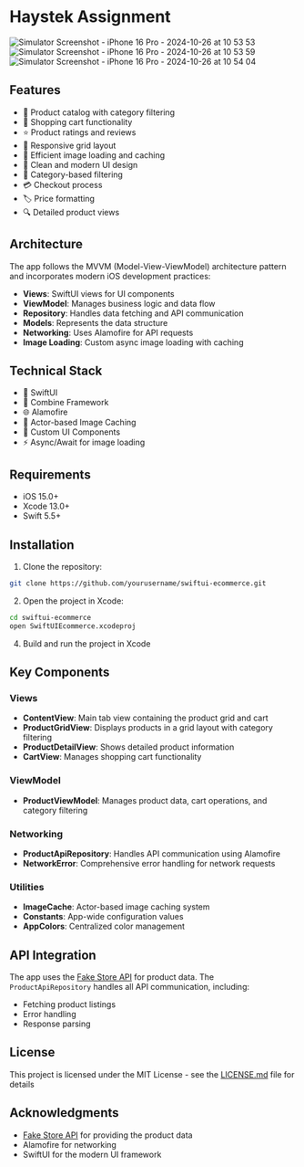 # Haystek Assignment

![Simulator Screenshot - iPhone 16 Pro - 2024-10-26 at 10 53 53](https://github.com/user-attachments/assets/c12cce23-f854-4555-a346-0199efd4e67d)
![Simulator Screenshot - iPhone 16 Pro - 2024-10-26 at 10 53 59](https://github.com/user-attachments/assets/67c8a53c-5c86-4302-8e51-1ae57a39d776)
![Simulator Screenshot - iPhone 16 Pro - 2024-10-26 at 10 54 04](https://github.com/user-attachments/assets/51c0d69a-fd7a-4428-a1db-0e99386f8765)

## Features

- 🏪 Product catalog with category filtering
- 🛒 Shopping cart functionality
- ⭐ Product ratings and reviews
- 📱 Responsive grid layout
- 🌅 Efficient image loading and caching
- 🎨 Clean and modern UI design
- 🔄 Category-based filtering
- 💳 Checkout process
- 🏷️ Price formatting
- 🔍 Detailed product views

## Architecture

The app follows the MVVM (Model-View-ViewModel) architecture pattern and incorporates modern iOS development practices:

- **Views**: SwiftUI views for UI components
- **ViewModel**: Manages business logic and data flow
- **Repository**: Handles data fetching and API communication
- **Models**: Represents the data structure
- **Networking**: Uses Alamofire for API requests
- **Image Loading**: Custom async image loading with caching

## Technical Stack

- 📱 SwiftUI
- 🔄 Combine Framework
- 🌐 Alamofire
- 💾 Actor-based Image Caching
- 🎨 Custom UI Components
- ⚡ Async/Await for image loading

## Requirements

- iOS 15.0+
- Xcode 13.0+
- Swift 5.5+

## Installation

1. Clone the repository:
```bash
git clone https://github.com/yourusername/swiftui-ecommerce.git
```

2. Open the project in Xcode:
```bash
cd swiftui-ecommerce
open SwiftUIEcommerce.xcodeproj
```
4. Build and run the project in Xcode

## Key Components

### Views
- **ContentView**: Main tab view containing the product grid and cart
- **ProductGridView**: Displays products in a grid layout with category filtering
- **ProductDetailView**: Shows detailed product information
- **CartView**: Manages shopping cart functionality

### ViewModel
- **ProductViewModel**: Manages product data, cart operations, and category filtering

### Networking
- **ProductApiRepository**: Handles API communication using Alamofire
- **NetworkError**: Comprehensive error handling for network requests

### Utilities
- **ImageCache**: Actor-based image caching system
- **Constants**: App-wide configuration values
- **AppColors**: Centralized color management

## API Integration

The app uses the [Fake Store API](https://fakestoreapi.com/) for product data. The `ProductApiRepository` handles all API communication, including:

- Fetching product listings
- Error handling
- Response parsing

## License

This project is licensed under the MIT License - see the [LICENSE.md](LICENSE.md) file for details

## Acknowledgments

- [Fake Store API](https://fakestoreapi.com/) for providing the product data
- Alamofire for networking
- SwiftUI for the modern UI framework
